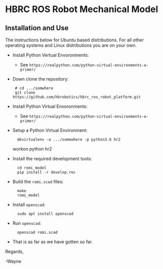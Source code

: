 # HBRC ROS Robot Mechanical Model

## Installation and Use

The instructions below for Ubuntu based distributions.  For all other operating
systems and Linux distributions you are on your own.

* Install Python Vertual Envoronments:
  * See `https://realpython.com/python-virtual-environments-a-primer/`

* Down clone the repository:

       # cd .../somwhere
       git clone https://github.com/hbrobotics/hbrc_ros_robot_platform.git

* Install Python Virtual Envoronments:
  * See `https://realpython.com/python-virtual-environments-a-primer/`

* Setup a Python Virtual Environment:

        mkvirtualenv -a .../somewhere -p python3.6 hr2
	workon python hr2

* Install the required development tools:

        cd romi_model
        pip install -r develop.rec


* Build the `romi.scad` files:

        make
        romi_model

* Install `openscad`:

        sudo apt install openscad


* Run `openscad`:

        openscad romi.scad


* That is as far as we have gotten so far.

Regards,

-Wayne





